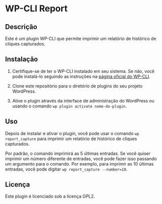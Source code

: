 # WP-CLI Report

## Descrição

Este é um plugin WP-CLI que permite imprimir um relatório de histórico de cliques capturados.

## Instalação

1. Certifique-se de ter o WP-CLI instalado em seu sistema. Se não, você pode instalá-lo seguindo as instruções na [página oficial do WP-CLI](https://wp-cli.org/).

2. Clone este repositório para o diretório de plugins do seu projeto WordPress.

3. Ative o plugin através da interface de administração do WordPress ou usando o comando `wp plugin activate nome-do-plugin`.

## Uso

Depois de instalar e ativar o plugin, você pode usar o comando `wp report_capture` para imprimir um relatório de histórico de cliques capturados.

Por padrão, o comando imprimirá as 5 últimas entradas. Se você quiser imprimir um número diferente de entradas, você pode fazer isso passando um argumento para o comando. Por exemplo, para imprimir as 10 últimas entradas, você pode digitar `wp report_capture --number=10`.

## Licença

Este plugin é licenciado sob a licença GPL2.
